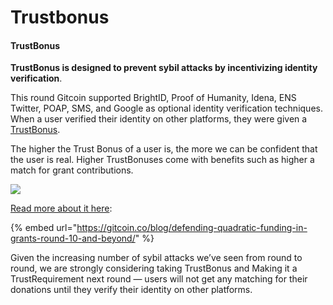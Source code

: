 # Trustbonus

#### TrustBonus

**TrustBonus is designed to prevent sybil attacks by incentivizing identity verification**.

This round Gitcoin supported BrightID, Proof of Humanity, Idena, ENS Twitter, POAP, SMS, and Google as optional identity verification techniques. When a user verified their identity on other platforms, they were given a [TrustBonus](http://gitcoin.co/trust).

The higher the Trust Bonus of a user is, the more we can be confident that the user is real. Higher TrustBonuses come with benefits such as higher a match for grant contributions.

![](https://lh6.googleusercontent.com/SsEizuKJuhYn31bauQGkf463wJmc0Z9We1L7kDapaLRYu7DaUvrqfBAk-_-oe3dB02ZQinstaJYkBC0b94WwxImiv7fq1HdjF95kvHu7AwsrnnJ2jCkcgpmy7C0QdVS1cbj1qkU)

[Read more about it here](https://gitcoin.co/blog/defending-quadratic-funding-in-grants-round-10-and-beyond/):

{% embed url="https://gitcoin.co/blog/defending-quadratic-funding-in-grants-round-10-and-beyond/" %}

Given the increasing number of sybil attacks we’ve seen from round to round, we are strongly considering taking TrustBonus and Making it a TrustRequirement next round — users will not get any matching for their donations until they verify their identity on other platforms.

